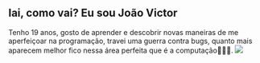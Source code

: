 ## Iai, como vai? Eu sou João Victor
Tenho 19 anos, gosto de aprender e descobrir novas maneiras de me aperfeiçoar na programação,  travei uma guerra contra bugs, quanto mais aparecem melhor fico nessa área perfeita que é a computação👨🏻‍💻. 
![](https://user-images.githubusercontent.com/98399932/213338424-450f7aa4-4f52-48ad-bcd7-f63f63640c42.gif)
